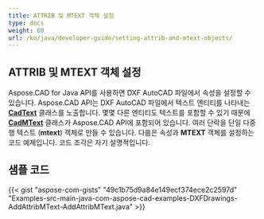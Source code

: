 ```yaml
---
title: ATTRIB 및 MTEXT 객체 설정
type: docs
weight: 60
url: /ko/java/developer-guide/setting-attrib-and-mtext-objects/
---
```


## **ATTRIB 및 MTEXT 객체 설정**

Aspose.CAD for Java API를 사용하면 DXF AutoCAD 파일에서 속성을 설정할 수 있습니다. Aspose.CAD API는 DXF AutoCAD 파일에서 텍스트 엔티티를 나타내는 [**CadText**](https://reference.aspose.com/cad/java/com.aspose.cad.fileformats.cad.cadobjects/cadtext) 클래스를 노출합니다. 몇몇 다른 엔티티도 텍스트를 포함할 수 있기 때문에 [**CadMText**](https://reference.aspose.com/cad/java/com.aspose.cad.fileformats.cad.cadobjects/CadMText) 클래스가 Aspose.CAD API에 포함되어 있습니다. 여러 단락을 단일 다중 행 텍스트 (**mtext**) 객체로 만들 수 있습니다. 다음은 속성과 **MTEXT** 객체를 설정하는 코드 예제입니다. 코드 조각은 자기 설명적입니다.

## 샘플 코드

{{< gist "aspose-com-gists" "49c1b75d9a84e149ecf374ece2c2597d" "Examples-src-main-java-com-aspose-cad-examples-DXFDrawings-AddAttribMText-AddAttribMText.java" >}}
